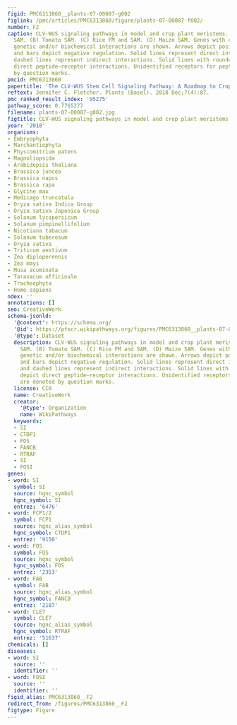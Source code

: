 ```yaml
---
figid: PMC6313860__plants-07-00087-g002
figlink: /pmc/articles/PMC6313860/figure/plants-07-00087-f002/
number: F2
caption: CLV-WUS signaling pathways in model and crop plant meristems. (A) Arabidopsis
  SAM. (B) Tomato SAM. (C) Rice FM and SAM. (D) Maize SAM. Genes with characterized
  genetic and/or biochemical interactions are shown. Arrows depict positive regulation
  and bars depict negative regulation. Solid lines represent direct interactions and
  dashed lines represent indirect interactions. Solid lines with rounded ends depict
  direct peptide–receptor interactions. Unidentified receptors for peptides are denoted
  by question marks.
pmcid: PMC6313860
papertitle: 'The CLV-WUS Stem Cell Signaling Pathway: A Roadmap to Crop Yield Optimization.'
reftext: Jennifer C. Fletcher. Plants (Basel). 2018 Dec;7(4):87.
pmc_ranked_result_index: '95275'
pathway_score: 0.7765277
filename: plants-07-00087-g002.jpg
figtitle: CLV-WUS signaling pathways in model and crop plant meristems
year: '2018'
organisms:
- Embryophyta
- Marchantiophyta
- Physcomitrium patens
- Magnoliopsida
- Arabidopsis thaliana
- Brassica juncea
- Brassica napus
- Brassica rapa
- Glycine max
- Medicago truncatula
- Oryza sativa Indica Group
- Oryza sativa Japonica Group
- Solanum lycopersicum
- Solanum pimpinellifolium
- Nicotiana tabacum
- Solanum tuberosum
- Oryza sativa
- Triticum aestivum
- Zea diploperennis
- Zea mays
- Musa acuminata
- Taraxacum officinale
- Tracheophyta
- Homo sapiens
ndex: ''
annotations: []
seo: CreativeWork
schema-jsonld:
  '@context': https://schema.org/
  '@id': https://pfocr.wikipathways.org/figures/PMC6313860__plants-07-00087-g002.html
  '@type': Dataset
  description: CLV-WUS signaling pathways in model and crop plant meristems. (A) Arabidopsis
    SAM. (B) Tomato SAM. (C) Rice FM and SAM. (D) Maize SAM. Genes with characterized
    genetic and/or biochemical interactions are shown. Arrows depict positive regulation
    and bars depict negative regulation. Solid lines represent direct interactions
    and dashed lines represent indirect interactions. Solid lines with rounded ends
    depict direct peptide–receptor interactions. Unidentified receptors for peptides
    are denoted by question marks.
  license: CC0
  name: CreativeWork
  creator:
    '@type': Organization
    name: WikiPathways
  keywords:
  - SI
  - CTDP1
  - FOS
  - FANCB
  - RTRAF
  - SI
  - FOSI
genes:
- word: SI
  symbol: SI
  source: hgnc_symbol
  hgnc_symbol: SI
  entrez: '6476'
- word: FCP1/2
  symbol: FCP1
  source: hgnc_alias_symbol
  hgnc_symbol: CTDP1
  entrez: '9150'
- word: FOS
  symbol: FOS
  source: hgnc_symbol
  hgnc_symbol: FOS
  entrez: '2353'
- word: FAB
  symbol: FAB
  source: hgnc_alias_symbol
  hgnc_symbol: FANCB
  entrez: '2187'
- word: CLE7
  symbol: CLE7
  source: hgnc_alias_symbol
  hgnc_symbol: RTRAF
  entrez: '51637'
chemicals: []
diseases:
- word: SI
  source: ''
  identifier: ''
- word: FOSI
  source: ''
  identifier: ''
figid_alias: PMC6313860__F2
redirect_from: /figures/PMC6313860__F2
figtype: Figure
---
```

